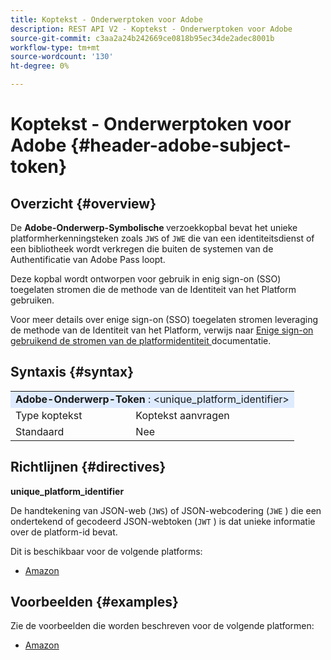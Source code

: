 ```yaml
---
title: Koptekst - Onderwerptoken voor Adobe
description: REST API V2 - Koptekst - Onderwerptoken voor Adobe
source-git-commit: c3aa2a24b242669ce0818b95ec34de2adec8001b
workflow-type: tm+mt
source-wordcount: '130'
ht-degree: 0%

---
```



# Koptekst - Onderwerptoken voor Adobe {#header-adobe-subject-token}

## Overzicht {#overview}

De <b> Adobe-Onderwerp-Symbolische </b> verzoekkopbal bevat het unieke platformherkenningsteken zoals `JWS` of `JWE` die van een identiteitsdienst of een bibliotheek wordt verkregen die buiten de systemen van de Authentificatie van Adobe Pass loopt.

Deze kopbal wordt ontworpen voor gebruik in enig sign-on (SSO) toegelaten stromen die de methode van de Identiteit van het Platform gebruiken.

Voor meer details over enige sign-on (SSO) toegelaten stromen leveraging de methode van de Identiteit van het Platform, verwijs naar [ Enige sign-on gebruikend de stromen van de platformidentiteit ](../../flows/single-sign-on-flows/rest-api-v2-single-sign-on-platform-identity-flows.md) documentatie.

## Syntaxis {#syntax}

<table>
   <tr>
      <td style="background-color: #DEEBFF;" colspan="2"><b> Adobe-Onderwerp-Token </b>: &lt;unique_platform_identifier&gt;</td>
   </tr>
   <tr>
      <td>Type koptekst</td>
      <td>Koptekst aanvragen</td>
   </tr>
   <tr>
      <td>Standaard</td>
      <td>Nee</td>
   </tr>
</table>

## Richtlijnen {#directives}

<b> unique_platform_identifier </b>

De handtekening van JSON-web (`JWS`) of JSON-webcodering (`JWE` ) die een ondertekend of gecodeerd JSON-webtoken (`JWT` ) is dat unieke informatie over de platform-id bevat.

Dit is beschikbaar voor de volgende platforms:

* [Amazon](../../../amazon-fireos-sso-using-clientless-api-cookbook.md)

## Voorbeelden {#examples}

Zie de voorbeelden die worden beschreven voor de volgende platformen:

* [Amazon](../../../amazon-fireos-sso-using-clientless-api-cookbook.md)
